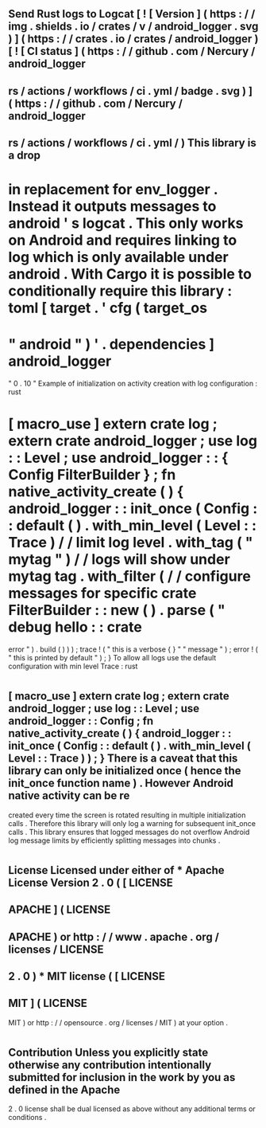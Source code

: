 #
#
Send
Rust
logs
to
Logcat
[
!
[
Version
]
(
https
:
/
/
img
.
shields
.
io
/
crates
/
v
/
android_logger
.
svg
)
]
(
https
:
/
/
crates
.
io
/
crates
/
android_logger
)
[
!
[
CI
status
]
(
https
:
/
/
github
.
com
/
Nercury
/
android_logger
-
rs
/
actions
/
workflows
/
ci
.
yml
/
badge
.
svg
)
]
(
https
:
/
/
github
.
com
/
Nercury
/
android_logger
-
rs
/
actions
/
workflows
/
ci
.
yml
/
)
This
library
is
a
drop
-
in
replacement
for
env_logger
.
Instead
it
outputs
messages
to
android
'
s
logcat
.
This
only
works
on
Android
and
requires
linking
to
log
which
is
only
available
under
android
.
With
Cargo
it
is
possible
to
conditionally
require
this
library
:
toml
[
target
.
'
cfg
(
target_os
=
"
android
"
)
'
.
dependencies
]
android_logger
=
"
0
.
10
"
Example
of
initialization
on
activity
creation
with
log
configuration
:
rust
#
[
macro_use
]
extern
crate
log
;
extern
crate
android_logger
;
use
log
:
:
Level
;
use
android_logger
:
:
{
Config
FilterBuilder
}
;
fn
native_activity_create
(
)
{
android_logger
:
:
init_once
(
Config
:
:
default
(
)
.
with_min_level
(
Level
:
:
Trace
)
/
/
limit
log
level
.
with_tag
(
"
mytag
"
)
/
/
logs
will
show
under
mytag
tag
.
with_filter
(
/
/
configure
messages
for
specific
crate
FilterBuilder
:
:
new
(
)
.
parse
(
"
debug
hello
:
:
crate
=
error
"
)
.
build
(
)
)
)
;
trace
!
(
"
this
is
a
verbose
{
}
"
"
message
"
)
;
error
!
(
"
this
is
printed
by
default
"
)
;
}
To
allow
all
logs
use
the
default
configuration
with
min
level
Trace
:
rust
#
[
macro_use
]
extern
crate
log
;
extern
crate
android_logger
;
use
log
:
:
Level
;
use
android_logger
:
:
Config
;
fn
native_activity_create
(
)
{
android_logger
:
:
init_once
(
Config
:
:
default
(
)
.
with_min_level
(
Level
:
:
Trace
)
)
;
}
There
is
a
caveat
that
this
library
can
only
be
initialized
once
(
hence
the
init_once
function
name
)
.
However
Android
native
activity
can
be
re
-
created
every
time
the
screen
is
rotated
resulting
in
multiple
initialization
calls
.
Therefore
this
library
will
only
log
a
warning
for
subsequent
init_once
calls
.
This
library
ensures
that
logged
messages
do
not
overflow
Android
log
message
limits
by
efficiently
splitting
messages
into
chunks
.
#
#
License
Licensed
under
either
of
*
Apache
License
Version
2
.
0
(
[
LICENSE
-
APACHE
]
(
LICENSE
-
APACHE
)
or
http
:
/
/
www
.
apache
.
org
/
licenses
/
LICENSE
-
2
.
0
)
*
MIT
license
(
[
LICENSE
-
MIT
]
(
LICENSE
-
MIT
)
or
http
:
/
/
opensource
.
org
/
licenses
/
MIT
)
at
your
option
.
#
#
#
Contribution
Unless
you
explicitly
state
otherwise
any
contribution
intentionally
submitted
for
inclusion
in
the
work
by
you
as
defined
in
the
Apache
-
2
.
0
license
shall
be
dual
licensed
as
above
without
any
additional
terms
or
conditions
.
